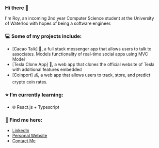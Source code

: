 ### Hi there 👋

I'm Roy, an incoming 2nd year Computer Science student at the University of Waterloo with hopes of being a software engineer.

### 💻 Some of my projects include:
- [Cacao Talk] 🍬, a full stack messenger app that allows users to talk to associates. Models functionality of real-time social apps using MVC Model
- [Tesla Clone App] 🚙, a web app that clones the official website of Tesla with additional features embedded
- [Coinport] 💰, a web app that allows users to track, store, and predict crypto coin rates.

### ⭐️ I’m currently learning:
- 🌐 React.js + Typescript

### 📮 Find me here: 
- [LinkedIn](https://www.linkedin.com/in/roychon)
- [Personal Website](https://roychon.github.io)
- [Contact Me](mailto:rchon@uwaterloo.ca)
